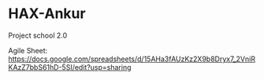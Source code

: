 # HAX-Ankur
Project school 2.0

Agile Sheet: https://docs.google.com/spreadsheets/d/15AHa3fAUzKz2X9b8Dryx7_2VniRKAzZ7bbS61hD-5SI/edit?usp=sharing
